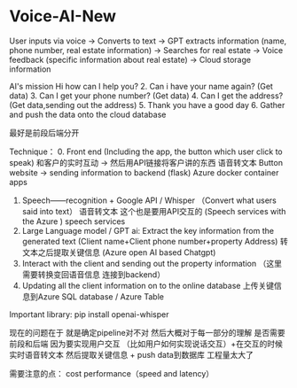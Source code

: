 # Voice-AI-New

User inputs via voice → Converts to text → GPT extracts information (name, phone number, real estate information) → Searches for real estate → Voice feedback (specific information about real estate) → Cloud storage information

AI's mission
Hi how can I help you?
2. Can i have your name again? (Get data)
3. Can I get your phone number? (Get data)
4. Can I get the address? (Get data,sending out the address)
5. Thank you have a good day
6. Gather and push the data onto the cloud database




最好是前段后端分开

Technique：
0. Front end (Including the app, the button which user click to speak) 和客户的实时互动 -> 然后用API链接将客户讲的东西 语音转文本
Button website -> sending information to backend (flask) Azure docker container apps 
1. Speech——recognition + Google API / Whisper （Convert what users said into text） 语音转文本 这个也是要用API交互的 (Speech services with the Azure ) speech services
2.  Large Language model / GPT ai: Extract the key information from the generated text (Client name+Client phone number+property Address) 转文本之后提取关键信息 (Azure open AI based Chatgpt)
3. Interact with the client and sending out the property information  （这里需要转换变回语音信息 连接到backend）
4. Updating all the client information on to the online database 上传关键信息到Azure SQL database / Azure Table



Important library:
pip install openai-whisper

现在的问题在于 就是确定pipeline对不对 
然后大概对于每一部分的理解
是否需要前段和后端 因为要实现用户交互 （比如用户如何实现说话交互）+在交互的时候实时语音转文本 然后提取关键信息 + push data到数据库
工程量太大了


需要注意的点：
cost
performance（speed and latency）